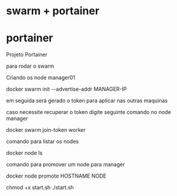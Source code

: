 # swarm + portainer

# portainer

Projeto Portainer 

para rodar o swarm 

Criando os node manager01 


docker swarm init --advertise-addr MANAGER-IP

em seguida será gerado o token para aplicar nas outras maquinas

caso necessite recuperar o token digite seguinte comando no node manager

docker swarm join-token worker

comando para listar os nodes

docker node ls

comando para promover um node para manager

docker node promote HOSTNAME NODE

chmod +x start.sh
./start.sh


